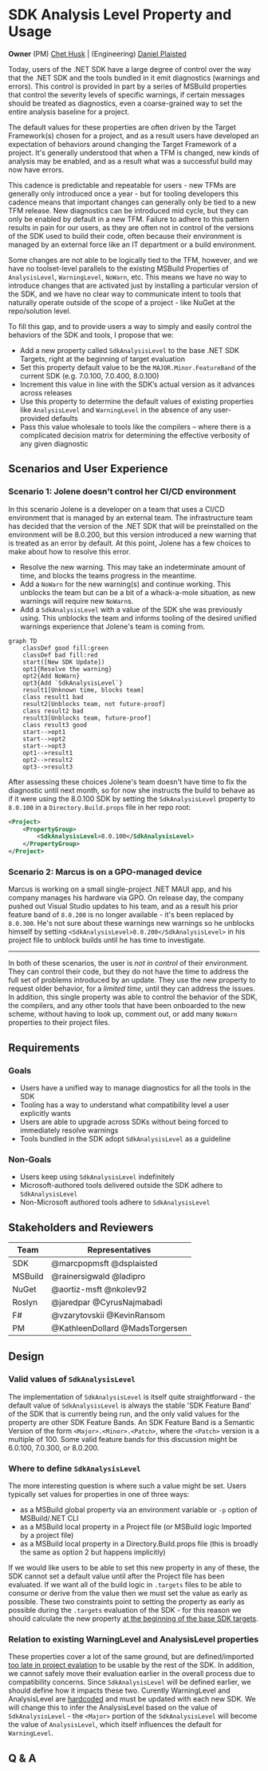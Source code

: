 # SDK Analysis Level Property and Usage


**Owner** (PM) [Chet Husk](https://github.com/baronfel) | (Engineering) [Daniel Plaisted](https://github.com/dsplaisted)

Today, users of the .NET SDK have a large degree of control over the way that the .NET SDK and the
tools bundled in it emit diagnostics (warnings and errors). This control is provided in part by a
series of MSBuild properties that control the severity levels of specific warnings, if certain messages
should be treated as diagnostics, even a coarse-grained way to set the entire analysis baseline for a project.

The default values for these properties are often driven by the Target Framework(s) chosen for a project, and
as a result users have developed an expectation of behaviors around changing the Target Framework of a project.
It's generally understood that when a TFM is changed, new kinds of analysis may be enabled, and as a result what
was a successful build may now have errors.

This cadence is predictable and repeatable for users - new TFMs are generally only introduced once a year - but
for tooling developers this cadence means that important changes can generally only be tied to a new TFM release.
New diagnostics can be introduced mid cycle, but they can only be enabled by default in a new TFM. Failure to adhere
to this pattern results in pain for our users, as they are often not in control of the versions of the SDK used
to build their code, often because their environment is managed by an external force like an IT department or
a build environment.

Some changes are not able to be logically tied to the TFM, however, and we have no toolset-level parallels
to the existing MSBuild Properties of `AnalysisLevel`, `WarningLevel`, `NoWarn`, etc. This means we have no way to introduce
changes that are activated just by installing a particular version of the SDK, and we have no clear way
to communicate intent to tools that naturally operate outside of the scope of a project - like NuGet at
the repo/solution level.

To fill this gap, and to provide users a way to simply and easily control the behaviors of the SDK and tools,
I propose that we:

* Add a new property called `SdkAnalysisLevel` to the base .NET SDK Targets, right at the beginning of target evaluation
* Set this property default value to be the `MAJOR.Minor.FeatureBand` of the current SDK (e.g. 7.0.100, 7.0.400, 8.0.100)
* Increment this value in line with the SDK’s actual version as it advances across releases
* Use this property to determine the default values of existing properties like `AnalysisLevel` and `WarningLevel` in the absence of any user-provided defaults
* Pass this value wholesale to tools like the compilers – where there is a complicated decision matrix for determining the effective verbosity of any given diagnostic

## Scenarios and User Experience

### Scenario 1: Jolene doesn't control her CI/CD environment

In this scenario Jolene is a developer on a team that uses a CI/CD environment that is
managed by an external team. The infrastructure team has decided that the version of the .NET SDK that
will be preinstalled on the environment will be 8.0.200, but this version introduced a new
warning that is treated as an error by default. At this point, Jolene has a few choices to make about how to resolve this error.

* Resolve the new warning. This may take an indeterminate amount of time, and blocks the teams progress in the meantime.
* Add a `NoWarn` for the new warning(s) and continue working. This unblocks the team but can be a bit of a whack-a-mole situation, as new warnings will require new `NoWarn`s.
* Add a `SdkAnalysisLevel` with a value of the SDK she was previously using. This unblocks the team and informs tooling of the desired unified warnings experience that Jolene's team is coming from.

```mermaid
graph TD
    classDef good fill:green
    classDef bad fill:red
    start([New SDK Update])
    opt1{Resolve the warning}
    opt2{Add NoWarn}
    opt3{Add `SdkAnalysisLevel`}
    result1[Unknown time, blocks team]
    class result1 bad
    result2[Unblocks team, not future-proof]
    class result2 bad
    result3[Unblocks team, future-proof]
    class result3 good
    start-->opt1
    start-->opt2
    start-->opt3
    opt1-->result1
    opt2-->result2
    opt3-->result3
```

After assessing these choices Jolene's team doesn't have time to fix the
diagnostic until next month, so for now she instructs the build to behave as if it were
using the 8.0.100 SDK by setting the `SdkAnalysisLevel` property to `8.0.100` in a
`Directory.Build.props` file in her repo root:

```xml
<Project>
    <PropertyGroup>
        <SdkAnalysisLevel>8.0.100</SdkAnalysisLevel>
    </PropertyGroup>
</Project>
```

### Scenario 2: Marcus is on a GPO-managed device

Marcus is working on a small single-project .NET MAUI app, and his company manages his hardware via GPO.
On release day, the company pushed out Visual Studio updates to his team, and as a result his prior
feature band of `8.0.200` is no longer available - it's been replaced by `8.0.300`. He's not sure
about these warnings new warnings so he unblocks himself by setting `<SdkAnalysisLevel>8.0.200</SdkAnalysisLevel>`
in his project file to unblock builds until he has time to investigate.

---

In both of these scenarios, the user is *not in control* of their environment. They can control their code,
but they do not have the time to address the full set of problems introduced by an update. They use the new
property to request older behavior, for a _limited time_, until they can address the issues. In addition,
this single property was able to control the behavior of the SDK, the compilers, and any other tools that
have been onboarded to the new scheme, without having to look up, comment out, or add many  `NoWarn` properties
to their project files.


## Requirements

### Goals

* Users have a unified way to manage diagnostics for all the tools in the SDK
* Tooling has a way to understand what compatibility level a user explicitly wants
* Users are able to upgrade across SDKs without being forced to immediately resolve warnings
* Tools bundled in the SDK adopt `SdkAnalysisLevel` as a guideline

<!--
Provide a bullet point list of aspects that your feature has to satisfy. This
includes functional and non-functional requirements. The goal is to define what
your feature has to deliver to be considered correct.

You should avoid splitting this into various product stages (like MVP, crawl,
walk, run) because that usually indicates that your proposal tries to cover too
much detail. Keep it high-level, but try to paint a picture of what done looks
like. The design section can establish an execution order.
-->

### Non-Goals

* Users keep using `SdkAnalysisLevel` indefinitely
* Microsoft-authored tools delivered outside the SDK adhere to `SdkAnalysisLevel`
* Non-Microsoft authored tools adhere to `SdkAnalysisLevel`

<!--
Provide a bullet point list of aspects that your feature does not need to do.
The goal of this section is to cover problems that people might think you're
trying to solve but deliberately would like to scope out. You'll likely add
bullets to this section based on early feedback and reviews where requirements
are brought that you need to scope out.
-->

## Stakeholders and Reviewers

| Team | Representatives |
| ---- | --------------- |
| SDK | @marcpopmsft @dsplaisted |
| MSBuild | @rainersigwald @ladipro |
| NuGet | @aortiz-msft @nkolev92 |
| Roslyn | @jaredpar @CyrusNajmabadi |
| F# | @vzarytovskii @KevinRansom |
| PM | @KathleenDollard @MadsTorgersen |

## Design

### Valid values of `SdkAnalysisLevel`

The implementation of `SdkAnalysisLevel` is itself quite straightforward - the default value of `SdkAnalysisLevel` is always
the stable 'SDK Feature Band' of the SDK that is currently being run, and the only valid values for the property are other SDK Feature Bands.
An SDK Feature Band is a Semantic Version of the form `<Major>.<Minor>.<Patch>`, where the `<Patch>` version is a multiple of 100. Some
valid feature bands for this discussion might be 6.0.100, 7.0.300, or 8.0.200.

### Where to define `SdkAnalysisLevel`

The more interesting question is where such a value might be set. Users typically set values for properties in one of three ways:

* as a MSBuild global property via an environment variable or `-p` option of MSBuild/.NET CLI
* as a MSBuild local property in a Project file (or MSBuild logic Imported by a project file)
* as a MSBuild local property in a Directory.Build.props file (this is broadly the same as option 2 but happens implicitly)

If we would like users to be able to set this new property in any of these, the SDK cannot set a default value until after the Project file has been evaluated.
If we want all of the build logic in `.targets` files to be able to consume or derive from the value then we must set the value as early as possible.
These two constraints point to setting the property as early as possible during the `.targets` evaluation of the SDK - for this reason
we should calculate the new property [at the beginning of the base SDK targets](https://github.com/dotnet/sdk/blob/558ea28cd054702d01aac87e547d51be4656d3e5/src/Tasks/Microsoft.NET.Build.Tasks/targets/Microsoft.NET.Sdk.targets#L11).

### Relation to existing WarningLevel and AnalysisLevel properties

These properties cover a lot of the same ground, but are defined/imported [too late in project evalation](https://github.com/dotnet/sdk/blob/558ea28cd054702d01aac87e547d51be4656d3e5/src/Tasks/Microsoft.NET.Build.Tasks/targets/Microsoft.NET.Sdk.targets#L1315) to be usable by the rest of the SDK. In addition,
we cannot safely move their evaluation earlier in the overall process due to compatibility concerns. Since `SdkAnalysisLevel` will be defined earlier,
we should define how it impacts these two. Curently WarningLevel and AnalysisLevel are [hardcoded](https://github.com/dotnet/sdk/blob/558ea28cd054702d01aac87e547d51be4656d3e5/src/Tasks/Microsoft.NET.Build.Tasks/targets/Microsoft.NET.Sdk.Analyzers.targets#L25C6-L25C26) and must be updated with each new SDK. We will change this to infer the AnalysisLevel based on the value of `SdkAnalysisLevel` - the `<Major>` portion of the `SdkAnalysisLevel` will become the value of `AnalysisLevel`, which itself influences the default for `WarningLevel`.

## Q & A

<!--
Features evolve and decisions are being made along the road. Add the question
as a subheading and provide the explanation for the decision below. This way,
you can easily link to specific questions.

When you find yourself having to explain something in a GitHub discussion or in
email, consider to update your proposal and link to your answer instead. This
way, you avoid having to explain the same thing over and over again.
-->
